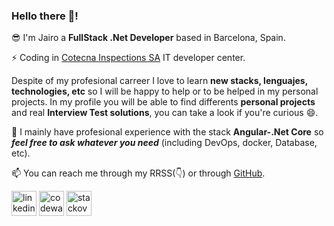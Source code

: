 ### Hello there 👋!

😎 I'm Jairo a **FullStack .Net Developer** based in Barcelona, Spain. 

⚡ Coding in [Cotecna Inspections SA](https://www.cotecna.com) IT developer center.

Despite of my profesional carreer I love to learn **new stacks, lenguajes, technologies, etc** so I will be happy to help or to be helped in my personal projects.
In my profile you will be able to find differents **personal projects** and real **Interview Test solutions**, you can take a look if you're curious 😄.


💬 I mainly have profesional experience with the stack **Angular-.Net Core** so **_feel free to ask whatever you need_** (including DevOps, docker, Database, etc).

📫 You can reach me through my RRSS(👇) or through [GitHub](https://github.com/Arthus15).

[<img src='https://cdn.jsdelivr.net/npm/simple-icons@3.0.1/icons/linkedin.svg' alt='linkedin' height='40'>](https://www.linkedin.com/in/jairo-blanco-aldao-02696a121/)  [<img src='https://cdn.jsdelivr.net/npm/simple-icons@3.0.1/icons/codewars.svg' alt='codewars' height='40'>](https://www.codewars.com/users/Arthus15)  [<img src='https://cdn.jsdelivr.net/npm/simple-icons@3.0.1/icons/stackoverflow.svg' alt='stackoverflow' height='40'>](https://stackoverflow.com/users/8490882/jairo-blanco-aldao?tab=profile)
